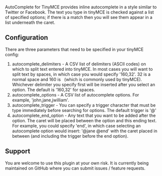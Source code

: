 AutoComplete for TinyMCE provides inline autocomplete in a style similar to Twitter or Facebook.  The text you type in tinyMCE is checked against a list of specified options; if there is a match then you will see them appear in a list underneath the caret.  

## Configuration
There are three parameters that need to be specified in your tinyMCE config:

1. autocomplete_delimiters - A CSV list of delimiters (ASCII codes) on which to split text entered into tinyMCE. In most cases you will want to split text by spaces, in which case you would specify '160,32'. 32 is a normal space and 160 is &nbsp; (which is commonly used by tinyMCE). Whichever delimiter you specify first will be inserted after you select an option.  The default is '160,32' for spaces. 
2. autocomplete_options - A CSV list of autocomplete options.  For example, 'john,jane,jwilliam'.    
3. autocomplete_trigger -  You can specify a trigger character that must be type immediately before searching for options.  The default trigger is '@' 
4. autocomplete_end_option - Any text that you want to be added after the option.  The caret will be placed between the option and this ending text.  For example, you could specify 'end', in which case selecting an autocomplete option would insert: '@jane  @end' with the caret placed in between (and including the trigger before the end option).

## Support 
You are welcome to use this plugin at your own risk.  It is currently being maintained on GitHub where you can submit issues / feature requests. 
